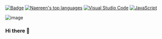 [![Badge](https://cimkqvz8rl0i.runkit.sh)](https://git.io/gradientbadge)
[![Naereen's top languages](https://github-readme-stats.vercel.app/api/top-langs/?username=LenoxVDB&theme=blue-green)](https://github.com/anuraghazra/github-readme-stats)
[![Visual Studio Code](https://img.shields.io/badge/--007ACC?logo=visual%20studio%20code&logoColor=ffffff)](https://code.visualstudio.com/)
[![JavaScript](https://img.shields.io/badge/--F7DF1E?logo=javascript&logoColor=000)](https://www.javascript.com/)

![image]({https://img.shields.io/badge/MySQL-005C84?style=for-the-badge&logo=mysql&logoColor=white})

### Hi there 👋

<!--
**LenoxVDB/LenoxVDB** is a ✨ _special_ ✨ repository because its `README.md` (this file) appears on your GitHub profile.

Here are some ideas to get you started:

- 🔭 I’m currently working on ...
- 🌱 I’m currently learning ...
- 👯 I’m looking to collaborate on ...
- 🤔 I’m looking for help with ...
- 💬 Ask me about ...
- 📫 How to reach me: ...
- 😄 Pronouns: ...
- ⚡ Fun fact: ...
-->

